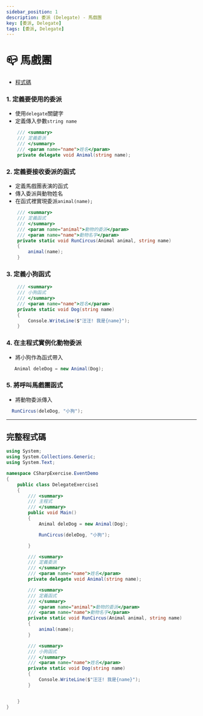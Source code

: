 ```yaml
---
sidebar_position: 1
description: 委派 (Delegate) - 馬戲團
key: [委派, Delegate]
tags: [委派, Delegate]
---
```


# 📪 馬戲團

- [程式碼](https://github.com/LonelyYeezhiChicken/csharp-Exercise/blob/main/csharpExercise/DelegateExercise/delegateExercise1.cs)

### 1. 定義要使用的委派

- 使用`delegate`關鍵字
- 定義傳入參數`string name`

```csharp
    /// <summary>
    /// 定義委派
    /// </summary>
    /// <param name="name">姓名</param>
    private delegate void Animal(string name);
```

### 2. 定義要接收委派的函式

- 定義馬戲團表演的函式
- 傳入委派與動物姓名
- 在函式裡實現委派`animal(name);`

```csharp
    /// <summary>
    /// 定義函式
    /// </summary>
    /// <param name="animal">動物的委派</param>
    /// <param name="name">動物名字</param>
    private static void RunCircus(Animal animal, string name)
    {
        animal(name);
    }
```

### 3. 定義小狗函式

```csharp
    /// <summary>
    /// 小狗函式
    /// </summary>
    /// <param name="name">姓名</param>
    private static void Dog(string name)
    {
        Console.WriteLine($"汪汪! 我是{name}");
    }
```

### 4. 在主程式實例化動物委派

- 將小狗作為函式帶入

```csharp
   Animal deleDog = new Animal(Dog);
```

### 5. 將呼叫馬戲團函式

- 將動物委派傳入

```csharp
  RunCircus(deleDog, "小狗");
```

---

## 完整程式碼

```csharp
using System;
using System.Collections.Generic;
using System.Text;

namespace CSharpExercise.EventDemo
{
    public class DelegateExercise1
    {
        /// <summary>
        /// 主程式
        /// </summary>
        public void Main()
        {
            Animal deleDog = new Animal(Dog);

            RunCircus(deleDog, "小狗");

        }

        /// <summary>
        /// 定義委派
        /// </summary>
        /// <param name="name">姓名</param>
        private delegate void Animal(string name);

        /// <summary>
        /// 定義函式
        /// </summary>
        /// <param name="animal">動物的委派</param>
        /// <param name="name">動物名字</param>
        private static void RunCircus(Animal animal, string name)
        {
            animal(name);
        }

        /// <summary>
        /// 小狗函式
        /// </summary>
        /// <param name="name">姓名</param>
        private static void Dog(string name)
        {
            Console.WriteLine($"汪汪! 我是{name}");
        }


    }
}
```
